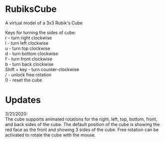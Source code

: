 # RubiksCube
A virtual model of a 3x3 Rubik's Cube

Keys for turning the sides of cube:  
r - turn right clockwise  
l - turn left clockwise  
u - turn top clockwise  
d - turn bottom clockwise  
f - turn front clockwise  
b - turn back clockwise  
Shift + key - turn counter-clockwise  
/ - unlock free rotation  
0 - reset the cube

# Updates 
3/21/2020:  
The cube supports animated rotations for the right, left, top, bottom, front, and back sides of the cube. The default position of the cube is showing the red face as the front and showing 3 sides of the cube. Free rotation can be activated to rotate the cube with the mouse. 
